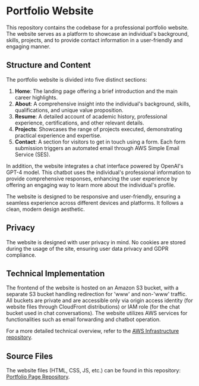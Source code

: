 # Portfolio Website

This repository contains the codebase for a professional portfolio website. The website serves as a platform to showcase an individual's background, skills, projects, and to provide contact information in a user-friendly and engaging manner.

## Structure and Content

The portfolio website is divided into five distinct sections:

1. **Home**: The landing page offering a brief introduction and the main career highlights.
2. **About**: A comprehensive insight into the individual's background, skills, qualifications, and unique value proposition.
3. **Resume**: A detailed account of academic history, professional experience, certifications, and other relevant details.
4. **Projects**: Showcases the range of projects executed, demonstrating practical experience and expertise.
5. **Contact**: A section for visitors to get in touch using a form. Each form submission triggers an automated email through AWS Simple Email Service (SES).

In addition, the website integrates a chat interface powered by OpenAI's GPT-4 model. This chatbot uses the individual's professional information to provide comprehensive responses, enhancing the user experience by offering an engaging way to learn more about the individual's profile.

The website is designed to be responsive and user-friendly, ensuring a seamless experience across different devices and platforms. It follows a clean, modern design aesthetic.

## Privacy

The website is designed with user privacy in mind. No cookies are stored during the usage of the site, ensuring user data privacy and GDPR compliance.

## Technical Implementation

The frontend of the website is hosted on an Amazon S3 bucket, with a separate S3 bucket handling redirection for 'www' and non-'www' traffic. All buckets are private and are accessible only via origin access identity (for website files through CloudFront distributions) or IAM role (for the chat bucket used in chat conversations). The website utilizes AWS services for functionalities such as email forwarding and chatbot operation.

For a more detailed technical overview, refer to the [AWS Infrastructure repository](https://github.com/d-wrede/AWS_capstone_project.git).

## Source Files

The website files (HTML, CSS, JS, etc.) can be found in this repository: [Portfolio Page Repository](https://github.com/d-wrede/portfolio_page).
